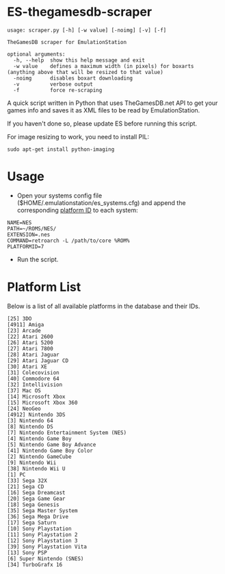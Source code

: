 ES-thegamesdb-scraper
=====================
```
usage: scraper.py [-h] [-w value] [-noimg] [-v] [-f]

TheGamesDB scraper for EmulationStation

optional arguments:
  -h, --help  show this help message and exit
  -w value    defines a maximum width (in pixels) for boxarts (anything above that will be resized to that value)
  -noimg      disables boxart downloading
  -v          verbose output
  -f          force re-scraping
```

A quick script written in Python that uses TheGamesDB.net API to get your games info and saves it as XML files to be read by EmulationStation.

If you haven't done so, please update ES before running this script.

For image resizing to work, you need to install PIL:
```
sudo apt-get install python-imaging
```

Usage
=====================
* Open your systems config file ($HOME/.emulationstation/es_systems.cfg) and append the corresponding [platform ID](#platform-list) to each system:

```
NAME=NES
PATH=~/ROMS/NES/
EXTENSION=.nes
COMMAND=retroarch -L /path/to/core %ROM%
PLATFORMID=7
```

* Run the script.

Platform List
=====================
Below is a list of all available platforms in the database and their IDs.

```
[25] 3DO
[4911] Amiga
[23] Arcade
[22] Atari 2600
[26] Atari 5200
[27] Atari 7800
[28] Atari Jaguar
[29] Atari Jaguar CD
[30] Atari XE
[31] Colecovision
[40] Commodore 64
[32] Intellivision
[37] Mac OS
[14] Microsoft Xbox
[15] Microsoft Xbox 360
[24] NeoGeo
[4912] Nintendo 3DS
[3] Nintendo 64
[8] Nintendo DS
[7] Nintendo Entertainment System (NES)
[4] Nintendo Game Boy
[5] Nintendo Game Boy Advance
[41] Nintendo Game Boy Color
[2] Nintendo GameCube
[9] Nintendo Wii
[38] Nintendo Wii U
[1] PC
[33] Sega 32X
[21] Sega CD
[16] Sega Dreamcast
[20] Sega Game Gear
[18] Sega Genesis
[35] Sega Master System
[36] Sega Mega Drive
[17] Sega Saturn
[10] Sony Playstation
[11] Sony Playstation 2
[12] Sony Playstation 3
[39] Sony Playstation Vita
[13] Sony PSP
[6] Super Nintendo (SNES)
[34] TurboGrafx 16
```
